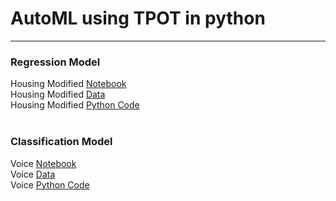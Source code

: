 # AutoML using TPOT in python
---
### Regression Model
Housing Modified [Notebook](https://github.com/20b2122/AutoML-using-TPOT-in-python/blob/main/Housing%20Modified/Hoousing_Modified.ipynb) <br/>
Housing Modified [Data](https://github.com/20b2122/AutoML-using-TPOT-in-python/blob/main/Housing%20Modified/Housing_Modified.csv) <br/>
Housing Modified [Python Code](https://github.com/20b2122/AutoML-using-TPOT-in-python/blob/main/Housing%20Modified/TPOT_Housing_Modified.py) <br/><br/>

### Classification Model
Voice [Notebook](https://github.com/20b2122/AutoML-using-TPOT-in-python/blob/main/Voice/Voice.ipynb) <br/>
Voice [Data](https://github.com/20b2122/AutoML-using-TPOT-in-python/blob/main/Voice/voice.csv) <br/>
Voice [Python Code](https://github.com/20b2122/AutoML-using-TPOT-in-python/blob/main/Voice/TPOT_voice.py) <br/>
